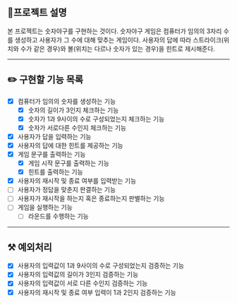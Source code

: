 ## 📕프로젝트 설명
본 프로젝트는 숫자야구를 구현하는 것이다. 숫자야구 게임은 컴퓨터가 임의의 3자리 수를 생성하고 사용자가 그 수에 대해 맞추는 게임이다.
사용자의 답에 따라 스트라이크(위치와 수가 같은 경우)와 볼(위치는 다르나 숫자가 있는 경우)을 힌트로 제시해준다.

--- 

## ✏️ 구현할 기능 목록
- [x] 컴퓨터가 임의의 숫자를 생성하는 기능
    - [x] 숫자의 길이가 3인지 체크하는 기능
    - [x] 숫자가 1과 9사이의 수로 구성되었는지 체크하는 기능
    - [x] 숫자가 서로다른 수인지 체크하는 기능
- [x] 사용자가 답을 입력하는 기능
- [x] 사용자의 답에 대한 힌트를 제공하는 기능
- [x] 게임 문구를 출력하는 기능
  - [x] 게임 시작 문구를 출력하는 기능
  - [x] 힌트를 출력하는 기능
- [x] 사용자의 재시작 및 종료 여부를 입력받는 기능
- [ ] 사용자가 정답을 맞춘지 판결하는 기능
- [ ] 사용자가 재시작을 하는지 혹은 종료하는지 판별하는 기능
- [ ] 게임을 실행하는 기능
  - [ ] 라운드를 수행하는 기능 

--- 

## ⚒️ 예외처리
- [x] 사용자의 입력값이 1과 9사이의 수로 구성되었는지 검증하는 기능
- [x] 사용자의 입력값의 길이가 3인지 검증하는 기능
- [x] 사용자의 입력값이 서로 다른 수인지 검증하는 기능
- [x] 사용자의 재시작 및 종료 여부 입력이 1과 2인지 검증하는 기능